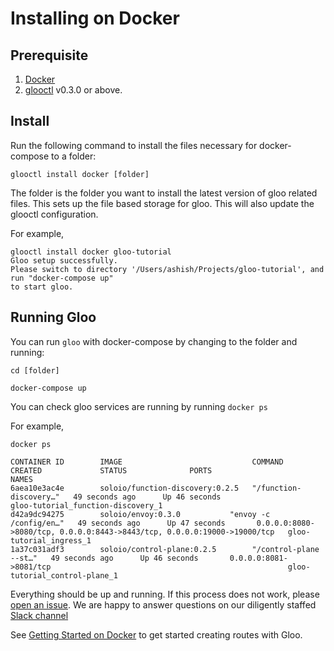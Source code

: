 # Installing on Docker

## Prerequisite

 1. [Docker](https://www.docker.com/)
 2. [glooctl](https://github.com/solo-io/glooctl) v0.3.0 or above.

## Install

 Run the following command to install the files necessary for docker-compose to a folder:

 ```
 glooctl install docker [folder]
 ```

The folder is the folder you want to install the latest version of gloo related files. This sets up the file based storage for gloo. This will also update the glooctl configuration.

For example,

```
glooctl install docker gloo-tutorial
Gloo setup successfully.
Please switch to directory '/Users/ashish/Projects/gloo-tutorial', and run "docker-compose up"
to start gloo.
```

## Running Gloo

You can run `gloo` with docker-compose by changing to the folder and running:

```
cd [folder]

docker-compose up
```

You can check gloo services are running by running `docker ps`

For example,

```
docker ps

CONTAINER ID        IMAGE                             COMMAND                  CREATED             STATUS              PORTS                                                                      NAMES
6aea10e3ac4e        soloio/function-discovery:0.2.5   "/function-discovery…"   49 seconds ago      Up 46 seconds                                                                                  gloo-tutorial_function-discovery_1
d42a9dc94275        soloio/envoy:0.3.0           "envoy -c /config/en…"   49 seconds ago      Up 47 seconds       0.0.0.0:8080->8080/tcp, 0.0.0.0:8443->8443/tcp, 0.0.0.0:19000->19000/tcp   gloo-tutorial_ingress_1
1a37c031adf3        soloio/control-plane:0.2.5        "/control-plane --st…"   49 seconds ago      Up 46 seconds       0.0.0.0:8081->8081/tcp                                                     gloo-tutorial_control-plane_1
```


Everything should be up and running. If this process does not work, please [open an issue](https://github.com/solo-io/gloo/issues/new). We are happy to answer questions on our diligently staffed [Slack channel](https://slack.solo.io)

See [Getting Started on Docker](../getting_started/docker/1.md) to get started creating routes with Gloo.